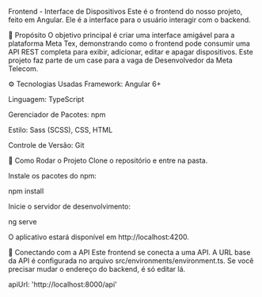 Frontend - Interface de Dispositivos
Este é o frontend do nosso projeto, feito em Angular. Ele é a interface para o usuário interagir com o backend.

📝 Propósito
O objetivo principal é criar uma interface amigável para a plataforma Meta Tex, demonstrando como o frontend pode consumir uma API REST completa para exibir, adicionar, editar e apagar dispositivos. Este projeto faz parte de um case para a vaga de Desenvolvedor da Meta Telecom.

⚙️ Tecnologias Usadas
Framework: Angular 6+

Linguagem: TypeScript

Gerenciador de Pacotes: npm

Estilo: Sass (SCSS), CSS, HTML

Controle de Versão: Git

🚀 Como Rodar o Projeto
Clone o repositório e entre na pasta.

Instale os pacotes do npm:

npm install

Inicie o servidor de desenvolvimento:

ng serve

O aplicativo estará disponível em http://localhost:4200.

🔗 Conectando com a API
Este frontend se conecta a uma API. A URL base da API é configurada no arquivo src/environments/environment.ts. Se você precisar mudar o endereço do backend, é só editar lá.

apiUrl: 'http://localhost:8000/api'